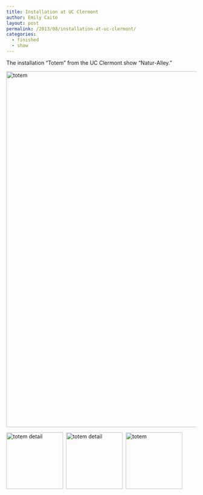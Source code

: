 ```yaml
---
title: Installation at UC Clermont
author: Emily Caito
layout: post
permalink: /2013/08/installation-at-uc-clermont/
categories:
  - finished
  - show
---
```

The installation &#8220;Totem&#8221; from the UC Clermont show &#8220;Natur-Alley.&#8221;

[<img class="alignnone size-large wp-image-138" alt="totem" src="http://emilycaito.com/wp-content/uploads/2013/08/IMG_13452-768x1024.jpg" width="707" height="942" />][1]

[<img class="alignnone size-thumbnail wp-image-142" alt="totem detail" src="http://emilycaito.com/wp-content/uploads/2013/08/IMG_1339_011-150x150.jpg" width="150" height="150" />][2]  [<img class="alignnone size-thumbnail wp-image-140" alt="totem detail" src="http://emilycaito.com/wp-content/uploads/2013/08/IMG_13431-150x150.jpg" width="150" height="150" />][3]  [<img class="alignnone size-thumbnail wp-image-144" alt="totem" src="http://emilycaito.com/wp-content/uploads/2013/08/IMG_13371-150x150.jpg" width="150" height="150" />][4]

 [1]: http://emilycaito.com/wp-content/uploads/2013/08/IMG_13452.jpg
 [2]: http://emilycaito.com/wp-content/uploads/2013/08/IMG_1339_011.jpg
 [3]: http://emilycaito.com/wp-content/uploads/2013/08/IMG_13431.jpg
 [4]: http://emilycaito.com/wp-content/uploads/2013/08/IMG_13371.jpg